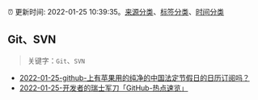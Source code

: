 :alarm_clock: 更新时间: 2022-01-25 10:39:35。[来源分类](../README.md)、[标签分类](../TAGS.md)、[时间分类](../TIMELINE.md)

## Git、SVN


> 关键字：`Git`、`SVN`



- [2022-01-25-github-上有苹果用的纯净的中国法定节假日的日历订阅吗？](https://www.v2ex.com/t/830533) 
- [2022-01-25-开发者的瑞士军刀「GitHub-热点速览」](https://toutiao.io/k/9szt6fr) 